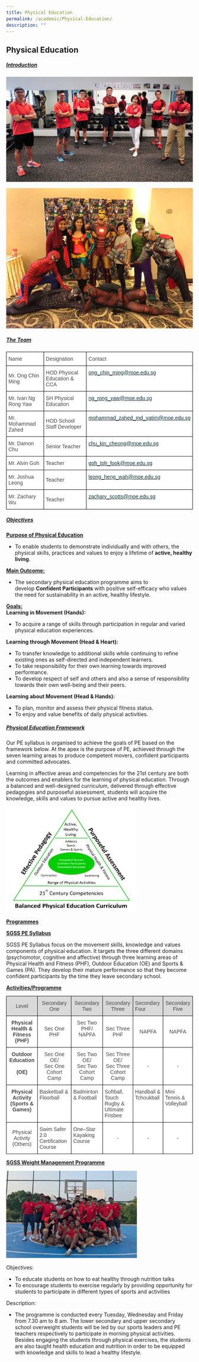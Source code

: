 ```yaml
---
title: Physical Education
permalink: /academic/Physical-Education/
description: ""
---
```

## Physical Education 

##### <u>Introduction</u>

![](/images/Academic/Physical%20Education/PE%20DEPT.jpeg)

![](/images/Academic/Physical%20Education/Physical%20Education%20-%202.png)

##### <u>The Team</u>

<style type="text/css">
.tg  {border-collapse:collapse;border-spacing:0;}
.tg td{border-color:black;border-style:solid;border-width:1px;font-family:Arial, sans-serif;font-size:14px;
  overflow:hidden;padding:10px 5px;word-break:normal;}
.tg th{border-color:black;border-style:solid;border-width:1px;font-family:Arial, sans-serif;font-size:14px;
  font-weight:normal;overflow:hidden;padding:10px 5px;word-break:normal;}
.tg .tg-sdzj{background-color:#FFF;color:#454545;text-align:left;vertical-align:middle}
.tg .tg-myvn{background-color:#FFF;color:#0C343D;text-align:left;vertical-align:top}
</style>
<table class="tg">
<thead>
  <tr>
    <th class="tg-sdzj">Name</th>
    <th class="tg-sdzj">Designation<br></th>
    <th class="tg-sdzj">Contact<br></th>
  </tr>
</thead>
<tbody>
  <tr>
    <td class="tg-sdzj">Mr. Ong Chin Ming<br></td>
    <td class="tg-sdzj">HOD Physical Education &amp; CCA<br></td>
    <td class="tg-myvn"><a href="mailto:ong_chin_ming@moe.edu.sg"><span style="text-decoration:none;color:#0C343D">ong_chin_ming@moe.edu.sg</span></a><br></td>
  </tr>
  <tr>
    <td class="tg-sdzj">Mr. Ivan Ng Rong Yaw</td>
    <td class="tg-sdzj">SH Physical Education</td>
    <td class="tg-myvn"><a href="mailto:ng_rong_yaw@moe.edu.sg"><span style="text-decoration:none;color:#0C343D">ng_rong_yaw@moe.edu.sg</span></a><br></td>
  </tr>
  <tr>
    <td class="tg-sdzj">Mr. Mohammad Zahed<br></td>
    <td class="tg-sdzj">HOD School Staff Developer<br></td>
    <td class="tg-myvn"><a href="mailto:mohammad_zahed_md_yatim@moe.edu.sg"><span style="text-decoration:none;color:#0C343D">mohammad_zahed_md_yatim@moe.edu.sg</span></a></td>
  </tr>
  <tr>
    <td class="tg-sdzj">Mr. Damon Chu<br></td>
    <td class="tg-sdzj">Senior Teacher</td>
    <td class="tg-myvn"><a href="mailto:chu_kin_cheong@moe.edu.sg"><span style="text-decoration:none;color:#0C343D">chu_kin_cheong@moe.edu.sg</span></a></td>
  </tr>
  <tr>
    <td class="tg-sdzj">Mr. Alvin Goh</td>
    <td class="tg-sdzj">Teacher</td>
    <td class="tg-myvn"><a href="mailto:goh_toh_fook@moe.edu.sg"><span style="text-decoration:none;color:#0C343D">goh_toh_fook@moe.edu.sg</span></a></td>
  </tr>
  <tr>
    <td class="tg-sdzj">Mr. Joshua Leong</td>
    <td class="tg-sdzj">Teacher</td>
    <td class="tg-myvn"><a href="mailto:leong_heng_wah@moe.edu.sg"><span style="text-decoration:none;color:#0C343D">leong_heng_wah@moe.edu.sg</span></a></td>
  </tr>
	  <tr>
    <td class="tg-sdzj">Mr. Zachary Wu</td>
    <td class="tg-sdzj">Teacher</td>
    <td class="tg-myvn"><a href="mailto:zachary_scotts@moe.edu.sg"><span style="text-decoration:none;color:#0C343D">zachary_scotts@moe.edu.sg</span></a></td>
  </tr>
</tbody>
</table>

##### <u>Objectives</u>

**<u>Purpose of Physical Education</u>**

*   To enable students to demonstrate individually and with others, the physical skills, practices and values to enjoy a lifetime of&nbsp;**active, healthy living**.

**<u>Main Outcome:</u>**

*   The secondary physical education programme aims to develop&nbsp;**Confident Participants**&nbsp;with positive self-efficacy who values the need for sustainability in an active, healthy lifestyle.

**<u>Goals:</u>**  
**Learning in Movement (Hands):**

*   To acquire a range of skills through participation in regular and varied physical education experiences.  
    

**Learning through Movement (Head &amp; Heart):**

*   To transfer knowledge to additional skills while continuing to refine existing ones as self-directed and independent learners.
*   To take responsibility for their own learning towards improved performance.
*   To develop respect of self and others and also a sense of responsibility towards their own well-being and their peers.

**Learning about Movement (Head &amp; Hands):**

*   To plan, monitor and assess their physical fitness status.
*   To enjoy and value benefits&nbsp;of daily physical activities.

##### <u>Physical Education Framework</u>

Our PE syllabus is organised to achieve the goals of PE based on the framework below. At the apex is the purpose of PE, achieved through the seven learning areas to produce competent movers, confident participants and committed advocates.  

Learning in affective areas and competencies for the 21st century are both the outcomes and enablers for the learning of physical education. Through a balanced and well-designed curriculum, delivered through effective pedagogies and purposeful assessment, students will acquire the knowledge, skills and values to pursue active and healthy lives.


<img src="/images/Academic/Physical%20Education/Balanced%20Physical%20Education%20Curriculum.png" style="width:70%">

**<u>Programmes</u>**

**<u>SGSS PE Syllabus</u>**

SGSS PE Syllabus focus on the movement skills, knowledge and values components of physical education. It targets the three different domains (psychomotor, cognitive and affective) through three learning areas of Physical Health and Fitness (PHF), Outdoor Education (OE) and Sports &amp; Games (PA). They develop their mature performance so that they become confident participants by the time they leave secondary school.

**<u>Activities/Programme</u>**

<style type="text/css">
.tg  {border-collapse:collapse;border-spacing:0;}
.tg td{border-color:black;border-style:solid;border-width:1px;font-family:Arial, sans-serif;font-size:14px;
  overflow:hidden;padding:10px 5px;word-break:normal;}
.tg th{border-color:black;border-style:solid;border-width:1px;font-family:Arial, sans-serif;font-size:14px;
  font-weight:normal;overflow:hidden;padding:10px 5px;word-break:normal;}
.tg .tg-sxkx{background-color:#FFF;color:#454545;text-align:center;vertical-align:top}
.tg .tg-fwnj{background-color:#FFF;color:#454545;text-align:left;vertical-align:top}
.tg .tg-ncov{background-color:#FFF;color:#454545;text-align:center;vertical-align:middle}
.tg .tg-5c0e{background-color:#D9D9D9;color:#454545;text-align:left;vertical-align:top}
.tg .tg-94m8{background-color:#D9D9D9;color:#454545;text-align:center;vertical-align:middle}
.tg .tg-2fwu{background-color:#FFF;color:#454545;font-weight:bold;text-align:center;vertical-align:top}
</style>
<table class="tg">
<thead>
  <tr>
    <th class="tg-94m8">Level</th>
    <th class="tg-94m8">Secondary One<br></th>
    <th class="tg-94m8">Secondary Two<br></th>
    <th class="tg-94m8">Secondary Three<br></th>
    <th class="tg-5c0e">Secondary Four </th>
    <th class="tg-94m8">Secondary<br>Five<br></th>
  </tr>
</thead>
<tbody>
  <tr>
    <td class="tg-2fwu">Physical<br>Health &amp;<br>Fitness<br>(PHF)<br></td>
    <td class="tg-ncov">Sec One PHF<br></td>
    <td class="tg-sxkx">Sec Two PHF/<br>NAPFA</td>
    <td class="tg-ncov">Sec Three PHF<br></td>
    <td class="tg-ncov"> NAPFA</td>
    <td class="tg-ncov">NAPFA<br></td>
  </tr>
  <tr>
    <td class="tg-2fwu">Outdoor<br><span style="background-color:initial">Education</span><br><br>(OE)</td>
    <td class="tg-sxkx"><span style="background-color:initial">Sec One OE/</span><br><span style="background-color:initial">Sec One</span><br><span style="background-color:initial">Cohort Camp</span></td>
    <td class="tg-sxkx"><span style="background-color:initial">Sec Two OE/</span><br>Sec Two<br>Cohort Camp</td>
    <td class="tg-sxkx"><span style="background-color:initial">Sec Three OE/</span><br>Sec Three<br>Cohort Camp</td>
    <td class="tg-ncov">-</td>
    <td class="tg-ncov">-</td>
  </tr>
  <tr>
    <td class="tg-2fwu">Physical Activity<br>(Sports &amp; Games)<br></td>
    <td class="tg-fwnj">Basketball &amp; Floorball </td>
    <td class="tg-fwnj">Badminton &amp; Football </td>
    <td class="tg-fwnj">Softball, Touch<br>Rugby &amp;<br>Ultimate<br>Frisbee </td>
    <td class="tg-fwnj">Handball &amp;<br>Tchoukball </td>
    <td class="tg-fwnj">Mini Tennis &amp;<br>Volleyball </td>
  </tr>
  <tr>
    <td class="tg-ncov"> Physical<br>Activity<br>(Others)</td>
    <td class="tg-fwnj">Swim Safer 2.0<br>Certification<br>Course </td>
    <td class="tg-fwnj">One–Star<br>Kayaking<br>Course </td>
    <td class="tg-ncov">-</td>
    <td class="tg-ncov">-</td>
    <td class="tg-ncov">-</td>
  </tr>
</tbody>
</table>

**<u>SGSS Weight Management Programme</u>**

<img src="/images/Academic/Physical%20Education/SGSS%20Weight%20Management%20Programme.png" style="width:70%">

Objectives:

*   To educate students on how to eat healthy through nutrition talks
*   To encourage students to exercise regularly by providing opportunity&nbsp;for students to participate in different types of sports and activities

  

Description:

*   The programme is conducted every Tuesday, Wednesday and Friday from 7.30 am&nbsp;to 8 am. The lower secondary and upper secondary school overweight students will be led by our sports leaders and PE teachers respectively to participate in morning physical activities. Besides engaging the students through physical exercises, the students are also taught health education and nutrition in order to be equipped with knowledge and skills to lead a healthy lifestyle.